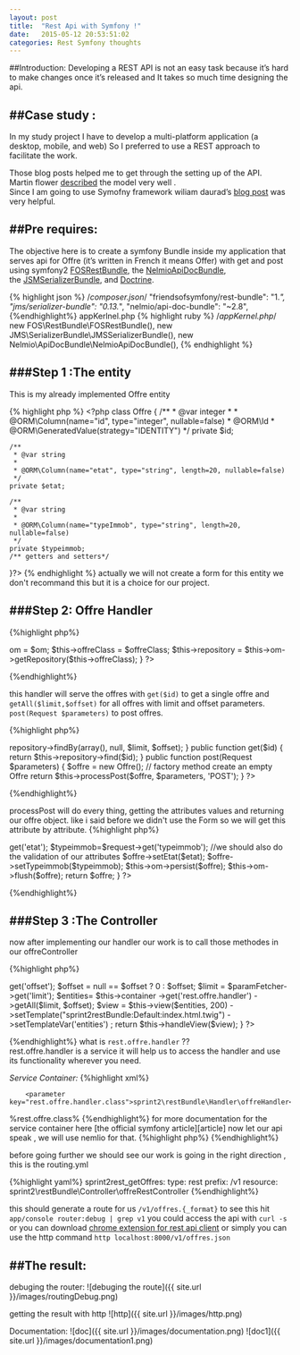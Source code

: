 ```yaml
---
layout: post
title:  "Rest Api with Symfony !"
date:   2015-05-12 20:53:51:02
categories: Rest Symfony thoughts
---
```

##Introduction:
Developing a REST API is not an easy task because it’s hard to make changes once it’s released and 
It takes so much time designing the api.  

##Case study :
---

In my study project I have to develop a multi-platform application (a desktop, mobile, and web)
So I preferred to use a REST approach to facilitate the work.

Those blog posts helped me to get through the setting up of the API.  
Martin flower [described][described] the model very well .  
Since I am going to use Symofny framework wiliam daurad’s [blog post][blog] was very helpful.

##Pre requires:
---

The objective here is to create a symfony Bundle inside my application that serves api for Offre
(it’s written in French it means Offer) with get and post using symfony2 [FOSRestBundle][FOSRestBundle], the [NelmioApiDocBundle][NelmioApiDocBundle], the [JSMSerializerBundle][JSMSerializerBundle], and [Doctrine][Doctrine].

{% highlight json %}
/*composer.json*/
        "friendsofsymfony/rest-bundle": "1.*",
        "jms/serializer-bundle": "0.13.*",
        "nelmio/api-doc-bundle": "~2.8",
{%endhighlight%}
appKerlnel.php
{% highlight ruby %}
/*appKernel.php*/
            new FOS\RestBundle\FOSRestBundle(),
            new JMS\SerializerBundle\JMSSerializerBundle(),
            new Nelmio\ApiDocBundle\NelmioApiDocBundle(),
{% endhighlight %}

###Step 1 :The entity
---
This is my already implemented Offre entity 

{% highlight php  %} <?php
class Offre
{
    /**
     * @var integer
     *
     * @ORM\Column(name="id", type="integer", nullable=false)
     * @ORM\Id
     * @ORM\GeneratedValue(strategy="IDENTITY")
     */
    private $id;

    /**
     * @var string
     *
     * @ORM\Column(name="etat", type="string", length=20, nullable=false)
     */
    private $etat;

    /**
     * @var string
     *
     * @ORM\Column(name="typeImmob", type="string", length=20, nullable=false)
     */
    private $typeimmob;
    /** getters and setters*/
}?>
{% endhighlight %}
actually we will not create a form for this entity we don't recommand this but it is a choice for our project.  

###Step 2: Offre Handler
---
{%highlight php%}
<?php
class offreHandler 
{

    private $om;
    private $offreClass;
    private $repository;

    // ..
    public function __construct(ObjectManager $om, $offreClass)
    {
        $this->om = $om;
        $this->offreClass = $offreClass;
        $this->repository = $this->om->getRepository($this->offreClass);
    
    }
?>
{%endhighlight%}

this handler will serve the offres with  `get($id)` to get a single offre and `getAll($limit,$offset)` for all offres with limit and offset parameters.  
`post(Request $parameters)` to post offres.

{%highlight php%}
<?php
 public function getAll($limit = 5, $offset = 0)
    {
        return $this->repository->findBy(array(), null, $limit, $offset);
    }

 public function get($id)
    {
        return $this->repository->find($id);
    }
 
 public function post(Request $parameters)
    {
        $offre = new Offre(); // factory method create an empty Offre

        return $this->processPost($offre, $parameters, 'POST');
    }

?>
{%endhighlight%}

processPost will do every thing, getting the attributes values and returning our offre object. like i said before we didn't use the Form so we will get this attribute by attribute.
{%highlight php%}
<?php
private function processPost(Offre $offre, Request $request, $method = "POST")
    {
            
            $etat=$request->get('etat');
            $typeimmob=$request->get('typeimmob');
            //we should also do the validation of our attributes
            $offre->setEtat($etat);
            $offre->setTypeimmob($typeimmob);
            $this->om->persist($offre);
            $this->om->flush($offre);
            return $offre;
    }
?>
{%endhighlight%}

###Step 3 :The Controller
---
now after implementing our handler our work is to call those methodes in our offreController 

{%highlight php%}
<?
  public function getOffresAction(Request $request, ParamFetcherInterface $paramFetcher)
    {
        $offset = $paramFetcher->get('offset');
        $offset = null == $offset ? 0 : $offset;
        $limit = $paramFetcher->get('limit');

       $entities= $this->container
        ->get('rest.offre.handler')
        ->getAll($limit, $offset);

        $view = $this->view($entities, 200)
          ->setTemplate("sprint2restBundle:Default:index.html.twig")
          ->setTemplateVar('entities') ;

        return $this->handleView($view);
    }
?>
{%endhighlight%}
what is `rest.offre.handler` ??  
rest.offre.handler is a service it will help us to access  the handler and use its functionality wherever you need.

*Service Container:*
{%highlight xml%}
 <parameters>
        
        <parameter key="rest.offre.handler.class">sprint2\restBundle\Handler\offreHandler</parameter>
</parameters>
 <services>
        <service id="rest.offre.handler" class="%rest.offre.handler.class%">
            <argument type="service" id="doctrine.orm.entity_manager" />
            <argument>%rest.offre.class%</argument>
        </service> 
</services>
{%endhighlight%}
for more documentation for the service container here [the official symfony article][article]  
now let our api speak , we will use nemlio for that.
{%highlight php%}
<?
    /**
     * Get All Offres,
     *
     * @ApiDoc(
     *   resource = true,
     *   description = "Gets All offres ",
     *   
     *   statusCodes = {
     *     200 = "Returned when successful",
     *    
     *   }
     * )
     *
     *@Annotations\View(templateVar="entities")
     *@Annotations\QueryParam(name="offset", requirements="\d+", nullable=true, description="Offset from which to start listing offres.")
     *@Annotations\QueryParam(name="limit", requirements="\d+", default="5", description="How many offres to return.")
     * 
     * 
     *
     * @param Request               $request      the request object
     * @param ParamFetcherInterface $paramFetcher param fetcher service
     *
     * 
     * @return array
     **/
    public function getOffresAction(Request $request, ParamFetcherInterface $paramFetcher){...}
    ?>
{%endhighlight%}  

before going further we should see our work is going in the right direction , this is the routing.yml

{%highlight yaml%}
sprint2rest_getOffres:
    type: rest
    prefix: /v1
    resource: sprint2\restBundle\Controller\offreRestController
{%endhighlight%} 

this should generate a route for us `/v1/offres.{_format}` to see this hit  `app/console router:debug | grep v1` you could access the api with `curl -s` or you can download [chrome extension for rest api client][extension] or simply you can use the http command `http localhost:8000/v1/offres.json`

##The result:
---
debuging the router:
![debuging the route]({{ site.url }}/images/routingDebug.png)


getting the result with http 
![http]({{ site.url }}/images/http.png)

Documentation:
![doc]({{ site.url }}/images/documentation.png)
![doc1]({{ site.url }}/images/documentation1.png)




[article]:http://symfony.com/doc/current/book/service_container.html
[extension]:https://chrome.google.com/webstore/detail/advanced-rest-client/hgmloofddffdnphfgcellkdfbfbjeloo?hl=fr
[described]:http://martinfowler.com/articles/richardsonMaturityModel.html
[blog]:http://williamdurand.fr/2012/08/02/rest-apis-with-symfony2-the-right-way/
[FOSRestBundle]:https://github.com/FriendsOfSymfony/FOSRestBundle
[NelmioApiDocBundle]:https://github.com/nelmio/NelmioApiDocBundle
[JSMSerializerBundle]:https://github.com/schmittjoh/JMSSerializerBundle
[Doctrine]:http://www.doctrine-project.org/